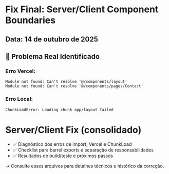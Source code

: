# Fix Final: Server/Client Component Boundaries

## Data: 14 de outubro de 2025

## 🎯 Problema Real Identificado

### Erro Vercel:
```
Module not found: Can't resolve '@/components/layout'
Module not found: Can't resolve '@/components/pages/Contact'
```

### Erro Local:
```
ChunkLoadError: Loading chunk app/layout failed
```

# Server/Client Fix (consolidado)


- ✅ Diagnóstico dos erros de import, Vercel e ChunkLoad
- ✅ Checklist para barrel exports e separação de responsabilidades
- ✅ Resultados de build/teste e próximos passos

→ Consulte esses arquivos para detalhes técnicos e histórico da correção.
```typescript

